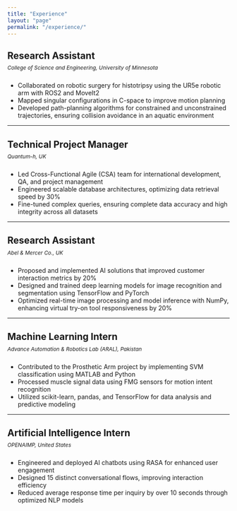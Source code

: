 ```yaml
---
title: "Experience"
layout: "page"
permalink: "/experience/"
---
```


## <h2>Research Assistant </h2> 
<span style="font-size: 0.85em; margin-top: -10px; margin-bottom: 10px; display: inline-block;">*College of Science and Engineering, University of Minnesota*</span>  
- Collaborated on robotic surgery for histotripsy using the UR5e robotic arm with ROS2 and MoveIt2  
- Mapped singular configurations in C-space to improve motion planning  
- Developed path-planning algorithms for constrained and unconstrained trajectories, ensuring collision avoidance in an aquatic environment  
---

## <h2>Technical Project Manager </h2>
<span style="font-size: 0.85em; margin-top: -10px; margin-bottom: 10px; display: inline-block;">*Quantum-h, UK*</span>    
- Led Cross-Functional Agile (CSA) team for international development, QA, and project management  
- Engineered scalable database architectures, optimizing data retrieval speed by 30%  
- Fine-tuned complex queries, ensuring complete data accuracy and high integrity across all datasets  
---

## <h2>Research Assistant </h2>
<span style="font-size: 0.85em; margin-top: -10px; margin-bottom: 10px; display: inline-block;">*Abel & Mercer Co., UK*</span>   
- Proposed and implemented AI solutions that improved customer interaction metrics by 20%  
- Designed and trained deep learning models for image recognition and segmentation using TensorFlow and PyTorch  
- Optimized real-time image processing and model inference with NumPy, enhancing virtual try-on tool responsiveness by 20%  
---

## <h2> Machine Learning Intern </h2> 
<span style="font-size: 0.85em; margin-top: -10px; margin-bottom: 10px; display: inline-block;">*Advance Automation & Robotics Lab (ARAL), Pakistan*</span>    
- Contributed to the Prosthetic Arm project by implementing SVM classification using MATLAB and Python  
- Processed muscle signal data using FMG sensors for motion intent recognition  
- Utilized scikit-learn, pandas, and TensorFlow for data analysis and predictive modeling  
---

## <h2>Artificial Intelligence Intern </h2> 
<span style="font-size: 0.85em; margin-top: -10px; margin-bottom: 10px; display: inline-block;">*OPENAIMP, United States*</span>    
- Engineered and deployed AI chatbots using RASA for enhanced user engagement  
- Designed 15 distinct conversational flows, improving interaction efficiency  
- Reduced average response time per inquiry by over 10 seconds through optimized NLP models  
